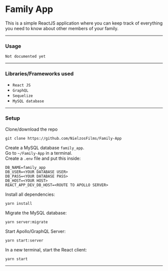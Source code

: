 # Family App
This is a simple ReactJS application where you can keep track of everything you need to know about other members of your family.<br />

--------------------------------------------------
### Usage
`Not documented yet`

--------------------------------------------------
### Libraries/Frameworks used
- `React JS`
- `GraphQL`
- `Sequelize`
- `MySQL database`

--------------------------------------------------
### Setup
Clone/download the repo
```
git clone https://github.com/NielzosFilms/Family-App
```
Create a MySQL database `family_app`. <br/>
Go to `~/Family-App` in a terminal. <br/>
Create a `.env` file and put this inside:
```
DB_NAME=family_app
DB_USER=<YOUR DATABASE USER>
DB_PASS=<YOUR DATABASE PASS>
DB_HOST=<YOUR HOST>
REACT_APP_DEV_DB_HOST=<ROUTE TO APOLLO SERVER>
```
Install all dependencies:
```
yarn install
```
Migrate the MySQL database:
```
yarn server:migrate
```
Start Apollo/GraphQL Server:
```
yarn start:server
```
In a new terminal, start the React client:
```
yarn start
```
--------------------------------------------------
